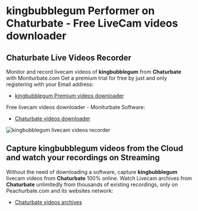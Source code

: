 # kingbubblegum Performer on Chaturbate - Free LiveCam videos downloader

## Chaturbate Live Videos Recorder

Monitor and record livecam videos of **kingbubblegum** from **Chaturbate** with Moniturbate.com
Get a premium trial for free by just and only registering with your Email address:
* [kingbubblegum Premium videos downloader](https://moniturbate.com/request-demo-licence-key.html)

Free livecam videos downloader - Moniturbate Software:
* [Chaturbate videos downloader](https://moniturbate.com/moniturbate-download-software.html)

![kingbubblegum livecam videos recorder](https://peachurnet.com/templates/moniturbate-software.png)


## Capture kingbubblegum videos from the Cloud and watch your recordings on Streaming

Without the need of downloading a software, capture **kingbubblegum** livecam videos from **Chaturbate** 100% online.
Watch Livecam archives from **Chaturbate** unlimitedly from thousands of existing recordings, only on Peachurbate.com and its websites network:
* [Chaturbate videos archives](https://peachurnet.com/)